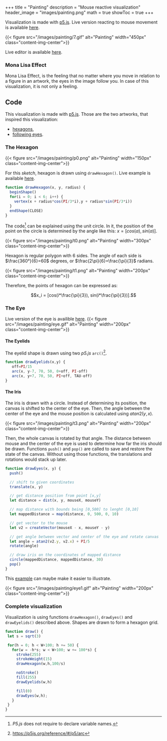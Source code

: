 +++
title = "Painting"
description = "Mouse reactive visualization"
header_image = "images/painting.png"
math = true
showToc = true
+++

<!--more-->

Visualization is made with [p5.js](https://p5js.org/). Live version reacting to mouse movement is available [here](https://metaviz-code.netlify.app/src/painting.html).



{{< figure src="/images/painting/7.gif" alt="Painting" width="450px" class="content-img-center">}}

Live editor is available [here](https://editor.p5js.org/hoskra/sketches/lHnYDkjbv).

### Mona Lisa Effect

Mona Lisa Effect, is the feeling that no matter where you move in relation to a figure in an artwork, the eyes in the image follow you. In case of this visualization, it is not only a feeling.

## Code

This visualization is made with [p5.js](https://p5js.org/).
Those are the two artworks, that inspired this visualization:
- [hexagons](https://twitter.com/SnowEsamosc/status/1485932698036482051),
- [following eyes](https://editor.p5js.org/khamiltonuk/sketches/9LTXJPAoE).


<!-- `setup()`

`draw()` -->


### The Hexagon

{{< figure src="/images/painting/p0.png" alt="Painting" width="150px" class="content-img-center">}}

For this *sketch*, hexagon is drawn using `drawHexagon()`. Live example is available [here](https://editor.p5js.org/hoskra/sketches/bP9j3fgsI).


```js
function drawHexagon(x, y, radius) {
  beginShape()
  for(i = 0; i < 6; i++) {
    vertex(x + radius*cos(PI/3*i),y + radius*sin(PI/3*i))
  }
  endShape(CLOSE)
}
```

The code[^2] can be explained using the unit circle. In it, the position of the point on the circle is determined by the angle like this: $x=[cos(\alpha), sin(\alpha)].$

[^2]: *P5.js* does not require to declare variable names.

{{< figure src="/images/painting/t0.png" alt="Painting" width="300px" class="content-img-center">}}

<!-- |                                             Unit circle                                             |                                               Hexagon                                               |
|:---------------------------------------------------------------------------------------------------:|:---------------------------------------------------------------------------------------------------:|
| {{< figure src="/images/painting/t0.png" alt="Painting" width="300px" class="content-img-center">}} | {{< figure src="/images/painting/t1.png" alt="Painting" width="300px" class="content-img-center">}} |
 -->



Hexagon is regular polygon with 6 sides. The angle of each side is $\frac{360°}{6}=60$ degrees, or $\frac{2\pi}{6}=\frac{\pi}{3}$ radians.


{{< figure src="/images/painting/t1.png" alt="Painting" width="200px" class="content-img-center">}}

Therefore, the points of hexagon can be expressed as:

$$x_i = [cos(i*\frac{\pi}{3}), sin(i*\frac{\pi}{3})].$$


### The Eye
Live version of the eye is availible [here](https://editor.p5js.org/hoskra/sketches/UrsbDt3-N).
{{< figure src="/images/painting/eye.gif" alt="Painting" width="200px" class="content-img-center">}}

#### The Eyelids

The eyelid shape is drawn using two *p5.js* `arc()`[^1].

  [^1]: https://p5js.org/reference/#/p5/arc


```js
function drawEyelids(x,y) {
   off=PI/15
   arc(x, y-7, 70, 50, 0+off, PI-off)
   arc(x, y+7, 70, 50, PI+off, TAU-off)
}
```
#### The Iris

The iris is drawn with a circle. Instead of determining its position, the canvas is shifted to the center of the eye. Then, the angle between the center of the eye and the mouse position is calculated using $atan2(y,x)$.

{{< figure src="/images/painting/t3.png" alt="Painting" width="200px" class="content-img-center">}}

Then, the whole canvas is rotated by that angle. The distance between mouse and the center of the eye is used to determine how far the iris should be drawn. Functions `push()` and `pop()` are called to save and restore the state of the canvas. Without using those functions, the translations and rotations would stack up later.

```js
function drawEyes(x, y) {
  push()

  // shift to given coordinates
  translate(x, y)

  // get distance position from point [x,y]
  let distance = dist(x, y, mouseX, mouseY)

  // map distance with bounds being [0,500] to lenght [0,10]
  let mappedDistance = map(distance, 0, 500, 0, 10)

  // get vector to the mouse
  let v2 = createVector(mouseX - x, mouseY - y)

  // get angle between vector and center of the eye and rotate canvas
  let angle = atan2(v2.y, v2.x) + PI/5
  rotate(angle)

  // draw iris on the coordinates of mapped distance
  circle(mappedDistance, mappedDistance, 30)
  pop()
}
```

This [example](https://editor.p5js.org/hoskra/sketches/UcEISwlTw) can maybe make it easier to illustrate.

{{< figure src="/images/painting/eye1.gif" alt="Painting" width="200px" class="content-img-center">}}

### Complete visualization

Visualization is using functions `drawHexagon()`, `drawEyes()` and `drawEyelids()` described above. Shapes are drawn to form a hexagon grid.


```js
function draw() {
 let s = sqrt(3)

 for(h = 0; h < W+100; h += 50) {
   for(w = -h*s; w < W+100; w += 100*s) {
     stroke(255)
     strokeWeight(15)
     drawHexagon(w,h,100/s)

     noStroke()
     fill(255)
     drawEyelids(w,h)

     fill(0)
     drawEyes(w,h);
   }
 }
}
```